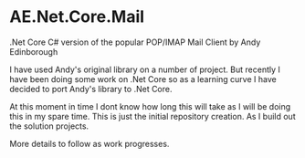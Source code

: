 
# AE.Net.Core.Mail 

.Net Core C# version of the popular POP/IMAP Mail Client by Andy Edinborough

I have used Andy's original library on a number of project.  But recently I have been doing some work on .Net Core so as a learning curve I have decided to port Andy's library to .Net Core.

At this moment in time I dont know how long this will take as I will be doing this in my spare time. This is just the initial repository creation. As I build out the solution projects.

More details to follow as work progresses.
